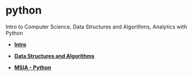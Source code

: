 # python
Intro to Computer Science, Data Structures and Algorithms, Analytics with Python


- **[Intro](/intro)**

- **[Data Structures and Algorithms](/data_structures_algorithms)**

- **[MSIA - Python](/msia_python)**